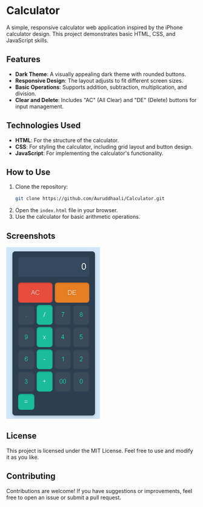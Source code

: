 # Calculator

A simple, responsive calculator web application inspired by the iPhone calculator design. This project demonstrates basic HTML, CSS, and JavaScript skills.

## Features

- **Dark Theme**: A visually appealing dark theme with rounded buttons.
- **Responsive Design**: The layout adjusts to fit different screen sizes.
- **Basic Operations**: Supports addition, subtraction, multiplication, and division.
- **Clear and Delete**: Includes "AC" (All Clear) and "DE" (Delete) buttons for input management.

## Technologies Used

- **HTML**: For the structure of the calculator.
- **CSS**: For styling the calculator, including grid layout and button design.
- **JavaScript**: For implementing the calculator's functionality.

## How to Use

1. Clone the repository:
   ```bash
   git clone https://github.com/Auruddhaali/Calculator.git
   ```
2. Open the `index.html` file in your browser.
3. Use the calculator for basic arithmetic operations.

## Screenshots

![Calculator Screenshot](screenshot.png)

## License

This project is licensed under the MIT License. Feel free to use and modify it as you like.

## Contributing

Contributions are welcome! If you have suggestions or improvements, feel free to open an issue or submit a pull request.
